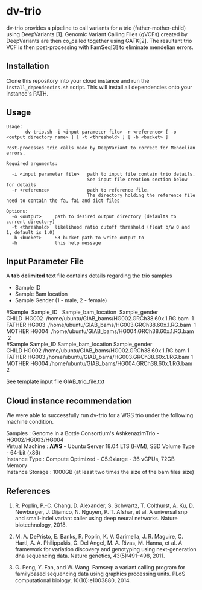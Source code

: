 
# dv-trio

dv-trio provides a pipeline to call variants for a trio (father-mother-child) using DeepVariants [1]. Genomic Variant Calling Files (gVCFs) created by DeepVariants are then co_called together using GATK[2]. The resultant trio VCF is then post-processing with FamSeq[3] to eliminate mendelian errors.

## Installation
Clone this repository into your cloud instance and run the `install_dependencies.sh` script. This will install all dependencies onto your instance's PATH.

## Usage
```
Usage:
       dv-trio.sh -i <input parameter file> -r <reference> [ -o <output directory name> ] [ -t <threshold> ] [ -b <bucket> ]

Post-processes trio calls made by DeepVariant to correct for Mendelian errors.

Required arguments:

  -i <input parameter file>   path to input file contain trio details. 
                              See input file creation section below for details
  -r <reference>              path to reference file. 
                              The directory holding the reference file need to contain the fa, fai and dict files

Options:
  -o <output>     path to desired output directory (defaults to current directory)
  -t <threshold>  likelihood ratio cutoff threshold (float b/w 0 and 1, default is 1.0)
  -b <bucket>     S3 bucket path to write output to
  -h              this help message
```
## Input Parameter File
A **tab delimited** text file contains details regarding the trio samples

 - Sample ID
 - Sample Bam location 
 - Sample Gender (1 - male, 2 - female)

#Sample	&nbsp;Sample_ID &nbsp;	Sample_bam_location &nbsp;Sample_gender  
CHILD&nbsp;&nbsp;HG002 &nbsp;/home/ubuntu/GIAB_bams/HG002.GRCh38.60x.1.RG.bam &nbsp;1  
FATHER&nbsp;HG003 &nbsp;/home/ubuntu/GIAB_bams/HG003.GRCh38.60x.1.RG.bam &nbsp;1  
MOTHER&nbsp;HG004 &nbsp;/home/ubuntu/GIAB_bams/HG004.GRCh38.60x.1.RG.bam &nbsp;2  
#Sample	Sample_ID	Sample_bam_location	Sample_gender  
CHILD	HG002	/home/ubuntu/GIAB_bams/HG002.GRCh38.60x.1.RG.bam	1  
FATHER	HG003	/home/ubuntu/GIAB_bams/HG003.GRCh38.60x.1.RG.bam	1  
MOTHER	HG004	/home/ubuntu/GIAB_bams/HG004.GRCh38.60x.1.RG.bam	2  

See template input file GIAB_trio_file.txt

## Cloud instance recommendation
We were able to successfully run dv-trio for a WGS trio under the following machine condition.

Samples : Genome in a Bottle Consortium's AshkenazimTrio - HG002/HG003/HG004  
Virtual Machine :  **AWS** - Ubuntu Server 18.04 LTS (HVM), SSD Volume Type - 64-bit (x86)  
Instance Type : Compute Optimized - C5.9xlarge - 36 vCPUs, 72GB Memory  
Instance Storage : 1000GB (at least two times the size of the bam files size)   

## References 

 1. R. Poplin, P.-C. Chang, D. Alexander, S. Schwartz, T. Colthurst, A. Ku, D. Newburger,
J. Dijamco, N. Nguyen, P. T. Afshar, et al. A universal snp and small-indel
variant caller using deep neural networks. Nature biotechnology, 2018.
 
 2. M. A. DePristo, E. Banks, R. Poplin, K. V. Garimella, J. R. Maguire, C. Hartl, A. A.
Philippakis, G. Del Angel, M. A. Rivas, M. Hanna, et al. A framework for variation
discovery and genotyping using next-generation dna sequencing data. Nature genetics,
43(5):491–498, 2011. 
 3. G. Peng, Y. Fan, and W. Wang. Famseq: a variant calling program for familybased
sequencing data using graphics processing units. PLoS computational biology,
10(10):e1003880, 2014.
